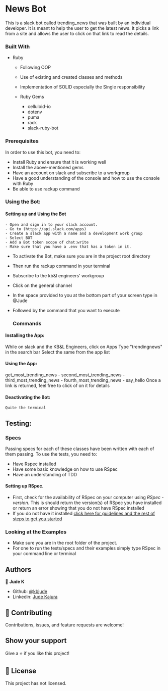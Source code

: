 # News Bot
This is a slack bot called trending_news that was built by an individual developer. It is meant to help the user to get the latest news. It picks a link from a site and allows the user to click on that link to read the details.


### Built With

- Ruby
    - Following OOP
    - Use of existing and created classes and methods
    - Implementation of SOLID especially the Single responsibility
    
    - Ruby Gems
      - celluloid-io
      - dotenv
      - puma
      - rack
      - slack-ruby-bot
      
### Prerequisites

In order to use this bot, you need to:
- Install Ruby and ensure that it is working well
- Install the above-mentioned gems
- Have an account on slack and subscribe to a workgroup
- Have a good understanding of the console and how to use the console with Ruby
- Be able to use rackup command

### Using the Bot:
#### Setting up and Using the Bot
	- Open and sign in to your slack account.
	- Go to (https://api.slack.com/apps)
	- Create a slack app with a name and a development work group
	- Select BOT
	- Add a Bot token scope of chat:write
	- Make sure that you have a .env that has a token in it.

- To activate the Bot, make sure you are in the project root directory
- Then run the rackup command in your terminal
- Subscribe to the kb&l engineers' workgroup
- Click on the general channel
- In the space provided to you at the bottom part of your screen type in @Jude
- Followed by the command that you want to execute

  ### Commands
#### Installing the App:
While on slack and the KB&L Engineers, click on Apps
Type "trendingnews" in the search bar
Select the same from the app list
#### Using the App:
get_most_trending_news
        - second_most_trending_news
        - third_most_trending_news
        - fourth_most_trending_news
        - say_hello
 Once a link is returned, feel free to click of on it for details

#### Deactivating the Bot:
    Quite the terminal

## Testing:
### Specs
Passing specs for each of these classes have been written with each of them passing. 
To use the tests, you need to:
 - Have Rspec installed
 - Have some basic knowledge on how to use RSpec
 - Have an understanding of TDD
 
 #### Setting up RSpec.
  - First, check for the availability of RSpec on your computer using *RSpec -version*. This is should return the version(s) of    RSpec you have installed or return an error showing that you do not have RSpec installed
  - If you do not have it installed [click here for guidelines and the rest of steps to get you started](https://rspec.info/)

### Looking at the Examples
 - Make sure you are in the root folder of the project.
 - For one to run the tests/specs and their examples simply type RSpec in your command line or terminal

## Authors

👤 **Jude K**

- Github: [@kbjude](https://github.com/kbjude)
- Linkedin: [Jude Kajura](www.linkedin.com/in/)

## 🤝 Contributing

Contributions, issues, and feature requests are welcome!

## Show your support

Give a ⭐️ if you like this project!

## 📝 License

This project has not licensed.


